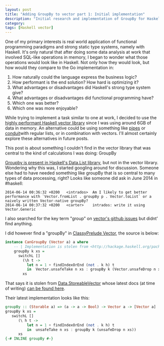 ```yaml
---
layout: post
title: "Adding GroupBy to vector part 1: Initial implementation"
description: "Initial research and implementation of GroupBy for Haskell's vector library"
category: 
tags: [Haskell vector]
---
```


One of my primary interests is real world application of functional programming paradigms and strong static type systems, namely with Haskell. It's only natural that after doing some data analysis at work that involved SQL-like operations in memory, I began to wonder what those operations would look like in Haskell. Not only how they would look, but how would they compare to the Go implementation in:

1) How naturally could the language express the business logic?
2) How performant is the end solution? How hard is optimizing it?
3) What advantages or disadvantages did Haskell's strong type system give?
4) What advantages or disadvantages did functional programming have?
5) Which one was better?
6) Which one was more enjoyable?

While trying to implement a task similar to one at work, I decided to use the [highly performant Haskell vector library](https://hackage.haskell.org/package/vector) since I was using around 6GB of data in memory. An alternative could be using something like [pipes](https://hackage.haskell.org/package/pipes) or [conduit](https://hackage.haskell.org/package/conduit)with regular lists, or in combination with vectors. I'll almost certainly explore these alternatives in future posts.

This post is about something I couldn't find in the vector library that was central to the kind of calculations I was doing: GroupBy

[Groupby is present in Haskell's Data.List library](https://hackage.haskell.org/package/base-4.9.0.0/docs/Data-List.html#v:groupBy), but not in the vector library. Wondering why this was, I started googling around for discussion. Someone else had to have needed something like groupBy that is so central to many types of data processing, right? Looks like someone did ask in June 2014 in #haskell:

```
2014-06-14 00:36:32 +0200	<intrados> 	Am I likely to get better performance with `Vector.fromList . groupBy p . Vector.toList` or a naively written Vector-native groupBy?
2014-06-14 00:37:32 +0200	<carter> 	intrados: write it using Vector.Generic
```

I also searched for the key term "group" on [vector's github issues](https://github.com/haskell/vector/issues?utf8=%E2%9C%93&q=group%20) but didnt' find anything.

I did however find a "groupBy" in [ClassyPrelude Vector](), the source is below:

```haskell
instance CanGroupBy (Vector a) a where
    -- | Implementation is stolen from <http://hackage.haskell.org/packages/archive/storablevector/latest/doc/html/src/Data-StorableVector.html#groupBy>
    groupBy k xs =
      switchL []
        (\h t ->
          let n = 1 + findIndexOrEnd (not . k h) t
          in  Vector.unsafeTake n xs : groupBy k (Vector.unsafeDrop n xs))
        xs
```

That says it is stolen from [Data.StoreableVector](http://hackage.haskell.org/packages/archive/storablevector/latest/doc/html/src/Data-StorableVector.html#groupBy) whose latest docs (at time of writing) [can be found here](http://hackage.haskell.org/package/storablevector-0.2.10/docs/Data-StorableVector.html).

Their latest implementation looks like this:

```haskell
groupBy :: (Storable a) => (a -> a -> Bool) -> Vector a -> [Vector a]
groupBy k xs =
   switchL []
      (\ h t ->
          let n = 1 + findIndexOrEnd (not . k h) t
          in  unsafeTake n xs : groupBy k (unsafeDrop n xs))
      xs
{-# INLINE groupBy #-}
```
